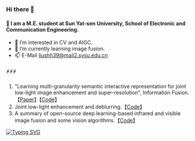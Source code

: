 ### Hi there 👋
#### 💬 I am a M.E. student at Sun Yat-sen University, School of Electronic and Communication Engineering.
- 👀 I’m interested in CV and AIGC.
- 🌱 I’m currently learning image fusion.
- 📫 E-Mail liushh39@mail2.sysu.edu.cn

#### ⚡⚡⚡
1. "Learning multi-granularity semantic interactive representation for joint low-light image enhancement and super-resolution", Information Fusion. 【[Paper](https://www.sciencedirect.com/science/article/pii/S1566253524002458)】【[Code](https://github.com/liushh39/MSIRNet)】
2. Joint low-light enhancement and deblurring.【[Code](https://github.com/liushh39/I-E)】
3. A summary of open-source deep learning-based infrared and visible image fusion and some vision algorithms.【[Code](https://github.com/liushh39/IVIF-Code-Interpretation)】


<a href="https://git.io/typing-svg"><img src="https://readme-typing-svg.herokuapp.com?font=Fira+Code&pause=1000&color=1EF7F0&random=false&width=435&lines=Nice+to+meet+you" alt="Typing SVG" /></a>
<!--
**liushh39/liushh39** is a ✨ _special_ ✨ repository because its `README.md` (this file) appears on your GitHub profile.

Here are some ideas to get you started:

- 🔭 I’m currently working on ...
- 🌱 I’m currently learning ...
- 👯 I’m looking to collaborate on ...
- 🤔 I’m looking for help with ...
- 💬 Ask me about ...
- 📫 How to reach me: ...
- 😄 Pronouns: ...
- ⚡ Fun fact: ...
-->
